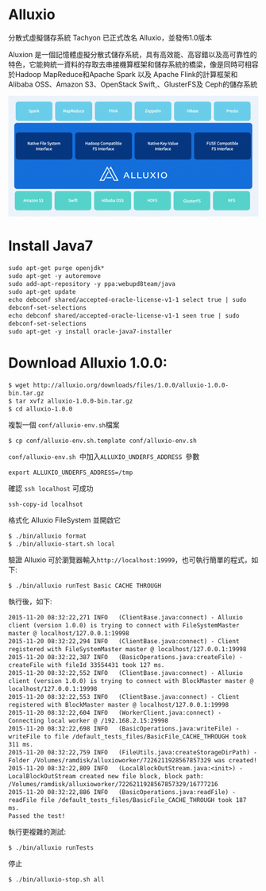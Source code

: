 # Alluxio


分散式虛擬儲存系統 Tachyon 已正式改名 Alluxio，並發佈1.0版本

Aluxion 是一個記憶體虛擬分散式儲存系統，具有高效能、高容錯以及高可靠性的特色，它能夠統一資料的存取去串接機算框架和儲存系統的橋梁，像是同時可相容於Hadoop MapReduce和Apache Spark 以及 Apache Flink的計算框架和Alibaba OSS、Amazon S3、OpenStack Swift,、GlusterFS及 Ceph的儲存系統


![](images/alluxio_architecture.jpg)



# Install Java7



```
sudo apt-get purge openjdk*
sudo apt-get -y autoremove
sudo add-apt-repository -y ppa:webupd8team/java
sudo apt-get update
echo debconf shared/accepted-oracle-license-v1-1 select true | sudo debconf-set-selections
echo debconf shared/accepted-oracle-license-v1-1 seen true | sudo debconf-set-selections
sudo apt-get -y install oracle-java7-installer 
```


# Download Alluxio 1.0.0:


```
$ wget http://alluxio.org/downloads/files/1.0.0/alluxio-1.0.0-bin.tar.gz
$ tar xvfz alluxio-1.0.0-bin.tar.gz
$ cd alluxio-1.0.0

```


複製一個 ```conf/alluxio-env.sh```檔案

```
$ cp conf/alluxio-env.sh.template conf/alluxio-env.sh

```




```conf/alluxio-env.sh ```中加入```ALLUXIO_UNDERFS_ADDRESS ```參數

```
export ALLUXIO_UNDERFS_ADDRESS=/tmp

```





確認 ```ssh localhost``` 可成功
```
ssh-copy-id localhsot
```



格式化 Alluxio FileSystem 並開啟它 

```
$ ./bin/alluxio format
$ ./bin/alluxio-start.sh local

```

驗證 Alluxio 可於瀏覽器輸入``` http://localhost:19999 ```，也可執行簡單的程式，如下:





```
$ ./bin/alluxio runTest Basic CACHE THROUGH
```


執行後，如下:

```
2015-11-20 08:32:22,271 INFO   (ClientBase.java:connect) - Alluxio client (version 1.0.0) is trying to connect with FileSystemMaster master @ localhost/127.0.0.1:19998
2015-11-20 08:32:22,294 INFO   (ClientBase.java:connect) - Client registered with FileSystemMaster master @ localhost/127.0.0.1:19998
2015-11-20 08:32:22,387 INFO   (BasicOperations.java:createFile) - createFile with fileId 33554431 took 127 ms.
2015-11-20 08:32:22,552 INFO   (ClientBase.java:connect) - Alluxio client (version 1.0.0) is trying to connect with BlockMaster master @ localhost/127.0.0.1:19998
2015-11-20 08:32:22,553 INFO   (ClientBase.java:connect) - Client registered with BlockMaster master @ localhost/127.0.0.1:19998
2015-11-20 08:32:22,604 INFO   (WorkerClient.java:connect) - Connecting local worker @ /192.168.2.15:29998
2015-11-20 08:32:22,698 INFO   (BasicOperations.java:writeFile) - writeFile to file /default_tests_files/BasicFile_CACHE_THROUGH took 311 ms.
2015-11-20 08:32:22,759 INFO   (FileUtils.java:createStorageDirPath) - Folder /Volumes/ramdisk/alluxioworker/7226211928567857329 was created!
2015-11-20 08:32:22,809 INFO   (LocalBlockOutStream.java:<init>) - LocalBlockOutStream created new file block, block path: /Volumes/ramdisk/alluxioworker/7226211928567857329/16777216
2015-11-20 08:32:22,886 INFO   (BasicOperations.java:readFile) - readFile file /default_tests_files/BasicFile_CACHE_THROUGH took 187 ms.
Passed the test!

```


執行更複雜的測試:
```
$ ./bin/alluxio runTests
```

停止
```
$ ./bin/alluxio-stop.sh all
```
